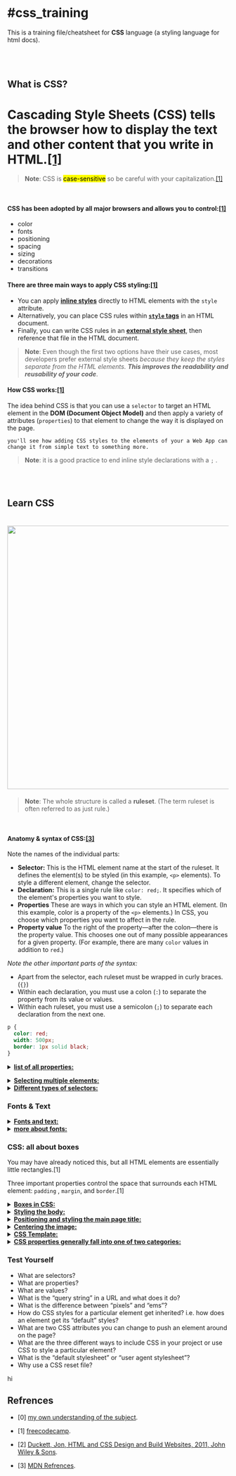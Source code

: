 # #css_training

This is a training file/cheatsheet for **CSS** language (a styling language for html docs).
<br><br><br><br>


## What is CSS?

**Cascading Style Sheets (CSS)** tells the browser how to display the text and other content that you write in HTML.[[1]](#1 "freecodecamp")
===

> **Note**: CSS is <mark>case-sensitive</mark> so be careful with your capitalization.[[1]](#1 "freecodecamp")

<br>

#### CSS has been adopted by all major browsers and allows you to control:[[1]](#1 "freecodecamp")
- color
- fonts
- positioning
- spacing
- sizing
- decorations
- transitions


#### There are three main ways to apply CSS styling:[[1]](#1 "freecodecamp")

- You can apply <ins>**inline styles**</ins> directly to HTML elements with the `style` attribute. 
- Alternatively, you can place CSS rules within <ins>**`style` tags**</ins> in an HTML document. 
- Finally, you can write CSS rules in an <ins>**external style sheet**</ins>, then reference that file in the HTML document. 
 
> **Note**: Even though the first two options have their use cases, most developers prefer external style sheets _because they keep the styles separate from the HTML elements. **This improves the readability and reusability of your code**_.

#### How CSS works:[[1]](#1 "freecodecamp")

The idea behind CSS is that you can use a `selector` to target an HTML element in the **DOM (Document Object Model)** and then apply a variety of attributes (`properties`) to that element to change the way it is displayed on the page.

    you'll see how adding CSS styles to the elements of your a Web App can change it from simple text to something more.
    
> **Note**: it is a good practice to end inline style declarations with a `;` .
    
<br><br>

## Learn CSS

# <img width="600px" src="https://mdn.mozillademos.org/files/9461/css-declaration-small.png">
<!-- <hr> -->



> **Note**: The whole structure is called a **ruleset**. (The term ruleset is often referred to as just rule.) 

<br>

####  Anatomy & syntax of CSS:[[3]](#3 "MDN")

Note the names of the individual parts:
</p>
<ul>
    <li><strong>Selector:</strong>
    This is the HTML element name at the start of the ruleset. It defines the element(s) to be styled (in this example, <code>&lt;p&gt;</code> elements). To style a different element, change the selector.</li>
    <li>
    <strong>Declaration:</strong>
    This is a single rule like <code>color: red;</code>. It specifies which of the element's properties you want to style.
    </li>
    <li><strong>Properties</strong>
    These are ways in which you can style an HTML element. (In this example, color is a property of the <code>&lt;p&gt;</code> elements.) In CSS, you choose which properties you want to affect in the rule.</li>
    <li><strong>Property value</strong>
    To the right of the property—after the colon—there is the property value. This chooses one out of many possible appearances for a given property. (For example, there are many <code>color</code> values in addition to <code>red</code>.)</li>
</ul>
<em>Note the other important parts of the syntax:</em>
<ul>
    <li>Apart from the selector, each ruleset must be wrapped in curly braces. (<code>{}</code>)</li>
    <li>Within each declaration, you must use a colon (<code>:</code>) to separate the property from its value or values.</li>
    <li>Within each ruleset, you must use a semicolon (<code>;</code>) to separate each declaration from the next one.</li>
</ul>

```css
p {
  color: red;
  width: 500px;
  border: 1px solid black;
}
```

<details>
<summary><b><u>list of all properties:</u></b></summary>
<ul>

<li><b>color</b>:
    changes color of element.
</li>

<li><b>font-size</b>:
    change font-size of text.
</li>

<li><b>font-family</b>:
    change font of text.
</li>



> **Note**: there is 2 kinds of fonts: local system fonts & non-standard custom web fonts

> **Note**: `Google Fonts` is a free library of web fonts that you can use in your CSS by referencing the font's URL.

> **Note**: Family names are `case-sensitive` and need to be wrapped in quotes if there is a space in the name. For example, you need quotes to use the `"Open Sans"` font, but not to use the `Lobster` font.

<li><b>width</b>:
    controls an element's width. 
</li>

<li><b>border</b>:
    
  * creates borders around elements.
  * it has some properties (sub-propertise) :
      - `color`: obvio,
      - `width`: thickness of the border.
      - `style`: `solid`, `dotted`, `dashed` ..etc. 
      - `radius`: controls the radius of the conrners of a border (default: 0px).
          > **Note**: In addition to pixels, you can also specify the `border-radius` using a percentage.
      - 
</li>

> **Note**: you can apply multiple classes to an element using its `class` attribute, by separating each class name with a space.

</ul>
</details>





<p>

</details>

<details>
<summary><b><u>Selecting multiple elements:</u></b></summary>

You can also select multiple elements and apply a single ruleset to all of them. Separate multiple selectors by commas. For example:

```css
p, li, h1 {
     color: red;
}
```

</details>

<details>
<summary><b><u>Different types of selectors:</u></b></summary>

here are many different types of selectors. The examples above use element selectors, which select all elements of a given type. But we can make more specific selections as well. Here are some of the more common types of selectors:

<table style="width:100%" border="2">
  <tr>
    <th>Selector name</th>
    <th>What does it select	</th>
    <th>Example</th>
  </tr>
  <tr>
    <td>Element selector (sometimes called a tag or type selector)</td>
    <td>All HTML elements of the specified type.</td>
    <td><code>p</code><br>
    selects <code>&lt;p&gt;</code></td>
  </tr>
  <tr>
    <td>ID selector</td>
    <td>The element on the page with the specified ID. On a given HTML page, each id value <strike>must</strike> <mark>should</mark> be unique.</td>
    <td><code>#my-id</code><br>
    selects <code>&lt;p id="my-id"&gt;</code> or <code>&lt;a id="my-id"&gt;</code></td>
  </tr>
  <tr>
    <td>Class selector</td>
    <td>The element(s) on the page with the specified class. Multiple instances of the same class can appear on a page.</td>
    <td><code>.my-class</code><br>
selects <code>&lt;p class="my-class"&gt;</code> and <code>&lt;a class="my-class"&gt;</code>
</td>
  </tr>
  <tr>
    <td>Attribute selector</td>
    <td>The element(s) on the page with the specified attribute.</td>
    <td><code>img[src]</code><br>
selects <code>&lt;img src="myimage.png"&gt;</code> but not <code>&lt;img&gt;</code</td>
  </tr>
  <tr>
    <td>Pseudo-class selector</td>
    <td>The specified element(s), but only when in the specified state. (For example, when a cursor hovers over a link.)</td>
    <td><code>a:hover</code><br>
selects <code>&lt;a&gt;</code>, but only when the mouse pointer is hovering over the link.</td>
  </tr>
</table>

There are many more selectors to discover. To learn more, see the [MDN Selectors guide](https://developer.mozilla.org/en-US/docs/Web/Guide/CSS/Getting_started/Selectors).
</details>

### Fonts & Text
<details>
<summary><b><u>Fonts and text:</u></b></summary>

There is some steps that you gotta follow in order to adjust fonts in an html doc:

<ol>
    <li>First, find the <a href="https://developer.mozilla.org/en-US/Learn/Getting_started_with_the_web/What_should_your_web_site_be_like#Font">output from Google Fonts</a> that you previously saved from What will your website look like?. Add the <code>&lt;link&gt;</code> element somewhere inside your index.html's head (anywhere between the <code>&lt;head&gt;</code> and <code>&lt;/head&gt;</code> tags). It looks something like this:</li>

```html
<link href="https://fonts.googleapis.com/css?family=Open+Sans" rel="stylesheet">
```
This code links your page to a style sheet that loads the Open Sans font family with your webpage.    
    <li>Add the following lines (shown below). The property <code>font-family</code> refers to the font(s) you want to use for text. This rule defines a global base font and font size for the whole page. Since <code>&lt;html&gt;</code> is the parent element of the whole page, all elements inside it inherit the same <code>font-size</code> and <code>font-family</code> by default.</li>

```css
html {
  font-size: 10px; /* px means "pixels": the base font size is now 10 pixels high  */
  font-family: "Open Sans", sans-serif; /* this should be the rest of the output you got from Google fonts */
}
```    
> <strong>Note</strong>: Anything in CSS  between <code>/*</code> and <code>*/</code> is a <srong>CSS comment</code>. The browser ignores comments as it renders the code. CSS comments are a way for you to write helpful notes about your code or logic.

<li>Now let's set font sizes for elements that will have text inside the HTML body (<code>&lt;h1&gt;</code>, <code>&lt;li<code>&gt;</code>, and &lt;p&gt;</code>). We'll also center the heading. Finally, let's expand the second ruleset (below) with settings for line height and letter spacing to make body content more readable.</li>

```css
h1 {
  font-size: 60px;
  text-align: center;
}

p, li {
  font-size: 16px;    
  line-height: 2;
  letter-spacing: 1px;
}
```
</ol>

</details>

<details>
<summary><u><b>more about fonts:</b></u></summary>

There are several default fonts that are available in all browsers. These generic font families include `monospace`, `serif` and `sans-serif`

When one font isn't available, you can tell the browser to "degrade" to another font.

For example, if you wanted an element to use the `Helvetica` font, but degrade to the `sans-serif` font when `Helvetica` isn't available, you will specify it as follows:

```css

p {
  font-family: Helvetica, sans-serif;
}
```

> **Note**: Generic font family names are not case-sensitive. Also, they do not need quotes because they are CSS keywords.

> **Note**: If you have the font installed on your computer, you won't see the degradation because your browser is able to find the font.

</details>

### CSS: all about boxes

You may have already noticed this, but all HTML elements are essentially little rectangles.[1]

Three important properties control the space that surrounds each HTML element: `padding`    , `margin`, and `border`.[1]

<details>
<summary><b><u>Boxes in CSS:</u></b></summary>
Something you'll notice about writing CSS: a lot of it is about boxes. This includes setting size, color, and position. Most HTML elements on your page can be thought of as boxes sitting on top of other boxes.

CSS layout is mostly based on the box model. Each box taking up space on your page has properties like:
<ul>
<li><code>padding</code>, the space around the content. In the example below, it is the space around the paragraph text.[]

controls the amount of space between the element's content and its `border`.[1]
</li>
<li><code>border</code>, the solid line that is just outside the padding.</li>
<li><code>margin</code>, the space around the outside of the border.[]

controls the amount of space between an element's `border` and surrounding elements.[1]

> **Note**: If you set an element's margin to a negative value, the element will grow larger.[1]

</li>
</ul>

<img src="https://mdn.mozillademos.org/files/9443/box-model.png">

In this section we also use:
<ul>
<li><code>width</code> (of an element).</li>
<li><code>background-color</code>, the color behind an element's content and padding.</li>
<li><code>color</code>, the color of an element's content (usually text).</li>
<li><code>text-shadow</code> sets a drop shadow on the text inside an element.</li>
<li><code>display</code> sets the display mode of an element. (keep reading to learn more)</li>
</ul>
</details>

<details>
<summary><b><u>Styling the body:</u></b></summary>

```css
body {
  width: 600px;
  margin: 0 auto;
  background-color: #FF9500;
  padding: 0 20px 20px 20px;
  border: 5px solid black;
}
```

There are several declarations for the <code>&lt;body&gt;</code> element. Let's go through these line-by-line:
<ul>
<li><code>width: 600px;</code> This forces the body to always be 600 pixels wide.</li>
<li><code>margin: 0 auto;</code> When you set two values on a property like margin or padding, the first value affects the element's top and bottom side (setting it to 0 in this case); the second value affects the left and right side. (Here, auto is a special value that divides the available horizontal space evenly between left and right). You can also use one, three, or four values, as documented in <a href="https://developer.mozilla.org/en-US/docs/Web/CSS/margin#Syntax">Margin Syntax</a>.</li>
<li><code>background-color: #FF9500;</code> This sets the element's background color. This project uses a reddish orange for the body background color, as opposed to dark blue for the <html> element. (Feel free to experiment.)</li>
<li><code>padding: 0 20px 20px 20px;</code> This sets four values for padding. The goal is to put  some space around the content. In this example, there is no padding on the top of the body, and 20 pixels on the right, bottom and left. The values set top, right, bottom, left, in that order. As with margin, you can use one, two, three, or four values, as documented in <a href="https://developer.mozilla.org/en-US/docs/Web/CSS/padding#Syntax">Padding Syntax</a>.</li>
<li><code>border: 5px solid black;</code> This sets values for the width, style and color of the border. In this case, it's a five-pixel–wide, solid black border, on all sides of the body.</li>

</ul>
</details>

<details>
<summary><b><u>Positioning and styling the main page title:</u></b></summary>

```css
h1 {
  margin: 0;
  padding: 20px 0;    
  color: #00539F;
  text-shadow: 3px 3px 1px black;
}
```

You may have noticed there's a horrible gap at the top of the body. That happens because browsers apply default styling to the <code>&lt;h1&gt;</code> element (among others). That might seem like a bad idea, but the intent is to provide basic readability for unstyled pages. To eliminate the gap, we overwrite the browser's default styling with the setting <code>margin: 0;</code>.

Next, we set the heading's top and bottom padding to 20 pixels.

Following that, we set the heading text to be the same color as the HTML background color.

Finally, text-shadow applies a shadow to the text content of the element. Its four values are:

<ul>
<li>The first pixel value sets the <strong>horizontal offset</strong> of the shadow from the text: how far it moves across.</li>
<li>The second pixel value sets the vertical offset of the shadow from the text: how far it moves down.</li>
<li>The third pixel value sets the blur radius of the shadow. A larger value produces a more fuzzy-looking shadow.</li>
<li>The fourth value sets the base color of the shadow.</li>
</ul>

Try experimenting with different values to see how it changes the appearance.


</details>

<details>
<summary><b><u>Centering the image:</u></b></summary>

```css
img {
  display: block;
  margin: 0 auto;
}
```

Next, we center the image to make it look better. We could use the margin: 0 auto trick again as we did for the body. But there are differences that require an additional setting to make the CSS work.

The &lt;body&gt; is a block element, meaning it takes up space on the page. A block element can have margin and other spacing values applied to it. In contrast, images are inline elements. It is not possible to apply margin or spacing values to inline elements. So to apply margins to the image, we must give the image block-level behavior using display: block;.

> Note: The instructions above assume that you're using an image smaller than the width set on the body. (600 pixels) If your image is larger, it will overflow the body, spilling into the rest of the page. To fix this, you can either: 1) reduce the image width using a graphics editor, or 2)  use CSS to size the image by setting the width property on the <img> element with a smaller value.

> Note: Don't be too concerned if you don't completely understand display: block; or the differences between a block element and an inline element. It will make more sense as you continue your study of CSS. You can find more information about different display values on [MDN's display reference page](https://developer.mozilla.org/en-US/docs/Web/CSS/display).

In this exercise, we have just scratched the surface of CSS. To go further, see [Learning to style HTML using CSS](https://developer.mozilla.org/en-US/Learn/CSS).

</details>

<details>
<summary><b><u>CSS Template:</u></b></summary>

```css
body {
    /* margin-padding-border */
    /* width-height */
    /* font-text */
    /* color-background */
}
```
</details>

<details>
<summary><b><u>CSS properties generally fall into one of two categories:</u></b></summary>

- <strong>Presentation</strong>: How to control things like the color of text, the fonts you want to use and the size of those fonts, how to add background colors to pages (or parts of a page), and how to add background images.<span>[2]</span>

- <strong>Layout</strong>: How to control <u>where</u> the different elements are positioned on the screen. There are several techniques that professionals use to make their pages more attractive.<span>[2]</span>
</details>

### Test Yourself

<ul>
  <li>What are selectors?</li>
  <li>What are properties?</li>
  <li>What are values?</li>
  <li>What is the “query string” in a URL and what does it do?</li>
  <li>What is the difference between “pixels” and “ems”?</li>
  <li>How do CSS styles for a particular element get inherited?  i.e. how does an element get its “default” styles?</li>
  <li>What are two CSS attributes you can change to push an element around on the page?</li>
  <li>What are the three different ways to include CSS in your project or use CSS to style a particular element?</li>
  <li>What is the “default stylesheet” or “user agent stylesheet”?</li>
  <li>Why use a CSS reset file?</li>
</ul>

<span id="sdsd">hi</span>

## Refrences

- <span id="0">[0]</span> [my own understanding of the subject](https://mrramoun.github.io "[0] can be used or removed -> blank by default").

- <span id="1">[1]</span> [freecodecamp](https://freecodecamp.org "website").

- <span id="2">[2]</span> [Duckett, Jon, HTML and CSS Design and Build Websites, 2011, John Wiley & Sons](http://www.htmlandcssbook.com/ "book").

- <span id="3">[3]</span> [MDN Refrences](https://developer.mozilla.org/en-US/docs/web "website").

<!-- 

[3] Web Dev Simplified, Youtube Channel, https://www.youtube.com/watch?v=fNcJuPIZ2WE&t=52s
-->
